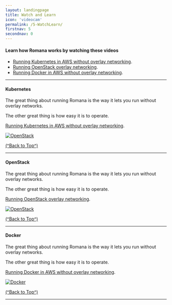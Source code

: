 ```yaml
---
layout: landingpage
title: Watch and Learn
icon: 'videocam'
permalink: /5-WatchLearn/
firstnav: 5
secondnav: 0
---
```


#### Learn how Romana works by watching these videos

- [Running Kubernetes in AWS without overlay networking](#kubernetes).
- [Running OpenStack overlay networking](#openstack).
- [Running Docker in AWS without overlay networking](#docker).

---

#### Kubernetes

The great thing about running Romana is the way it lets you run without overlay networks.

The other great thing is how easy it is to operate.

[Running Kubernetes in AWS without overlay networking]( http://www.youtube.com/watch?v=Du4T2KXhMdw).

[![OpenStack ](http://img.youtube.com/vi/Du4T2KXhMdw/0.jpg)](http://www.youtube.com/watch?v=Du4T2KXhMdw)


[(^Back to Top^)](#learn-how-romana-works-by-watching-these-videos)

---

#### OpenStack

The great thing about running Romana is the way it lets you run without overlay networks.

The other great thing is how easy it is to operate.

[Running OpenStack overlay networking]( http://www.youtube.com/watch?v=Du4T2KXhMdw).

[![OpenStack ](http://img.youtube.com/vi/Du4T2KXhMdw/0.jpg)](http://www.youtube.com/watch?v=Du4T2KXhMdw)

[(^Back to Top^)](#learn-how-romana-works-by-watching-these-videos)

---


#### Docker
The great thing about running Romana is the way it lets you run without overlay networks.

The other great thing is how easy it is to operate.

[Running Docker in AWS without overlay networking]( http://www.youtube.com/watch?v=Du4T2KXhMdw).

[![Docker ](http://img.youtube.com/vi/Du4T2KXhMdw/0.jpg)](http://www.youtube.com/watch?v=Du4T2KXhMdw)

[(^Back to Top^)](#learn-how-romana-works-by-watching-these-videos)

---


